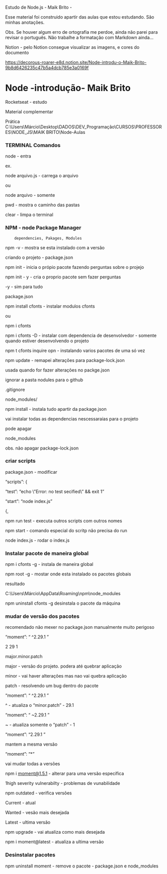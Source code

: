 Estudo de Node.js - Maik Brito -

Esse material foi construido apartir das aulas que estou estudando. São minhas anotações.

Obs.
        Se houver algum erro de ortografia me perdoe, ainda não parei para revisar o português.
        Não trabalhe a formatação com Markdown ainda...


Notion - pelo Notion consegue visualizar as imagens, e cores do documento

https://decorous-roarer-e8d.notion.site/Node-introdu-o-Maik-Brito-9b8d6426235c47b5a4dcb785e3a0169f



# Node -introdução- Maik Brito

Rocketseat - estudo

Material complementar

Prática C:\Users\Márcio\Desktop\DADOS\DEV_Programação\CURSOS\PROFESSORES\NODE_JS\MAIK BRITO\Node-Aulas

### TERMINAL Comandos

node - entra 

ex. 

node arquivo.js - carrega o arquivo

ou

node arquivo - somente

pwd - mostra o caminho das pastas

clear - limpa o terminal

### NPM - node Package Manager

        dependencies, Pakages, Modules

npm -v  - mostra se esta instalado com a versão

criando o projeto - package.json

npm init    -   inicia o própio pacote fazendo  perguntas sobre o projejo

npm init - y   - cria o proprio pacote sem fazer perguntas   

-y  - sim para tudo 

package.json

npm install cfonts - instalar modulos  cfonts

ou 

npm i cfonts

npm i cfonts -D     - instalar com dependencia de desenvolvedor - somente quando estiver desenvolvendo o projeto

npm t cfonts inquire opn    - instalando varios pacotes de uma só vez

npm update - remapei alterações para package-lock.json

usada quando for fazer alterações no packge.json

ignorar a pasta nodules para o github

.gitignore

node_modules/ 

npm install - instala tudo apartir da package.json

vai instalar todas as dependencias nescessaraias para o projeto

pode apagar 

node_modules

obs. não apagar package-lock.json

### criar scripts

package.json - modificar

“scripts”: {

“test”: “echo \”Error: no test secified\” && exit 1”

“start”: “node index.js”

{,

npm run test   - executa  outros scripts com outros nomes

npm start - comando especial do scritp não precisa do run

node index.js -   rodar o index.js

### Instalar pacote de maneira global

npm i  cfonts -g  - instala de maneira global

npm root -g - mostar onde esta instalado os pacotes globais

resultado

C:\Users\Márcio\AppData\Roaming\npm\node_modules

npm uninstall cfonts -g  desinstala o pacote da máquina

### mudar de versão dos pacotes

recomendado  não mexer no package.json manualmente muito perigoso

“moment”:  “ ^2.29.1 ”

2           29          1

major.minor.patch

major - versão do projeto. podera até quebrar aplicação

minor - vai haver alterações mas nao  vai quebra aplicação

patch - resolvendo um bug dentro do pacote

“moment”:  “ ^2.29.1 ”

^ - atualiza o “minor.patch” -  29.1

“moment”:  “ ~2.29.1 ”

~ - atualiza somente o “patch”  - 1   

“moment”:  “2.29.1 ”

mantem a mesma versão

“moment”:  “*”

vai mudar todas a versões

npm i moment@1.5.1  - alterar para uma versão específica


1high severity vulnerabilty - problemas de vunabilidade

npm outdated - verifica versões


Current - atual

Wanted - vesão mais desejada

Latest - ultima versão

npm upgrade - vai atualiza como mais desejada

npm i moment@latest  - atualiza a ultima versão

### Desinstalar pacotes

npm uninstall moment - remove o pacote  - package.json e node_modules

